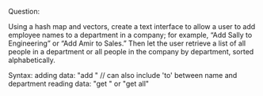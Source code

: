 Question:

Using a hash map and vectors, create a text interface to allow a user to add employee names to a department in a company; for example, “Add Sally to Engineering” or “Add Amir to Sales.” Then let the user retrieve a list of all people in a department or all people in the company by department, sorted alphabetically.



Syntax:
adding data: "add <name> <department>"    // can also include 'to' between name and department
reading data: "get <name>" or "get all"
